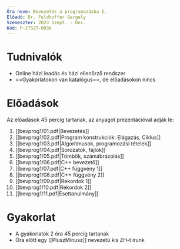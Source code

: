 ```yaml
---
Óra neve: Bevezetés a programozásba I.
Előadó: Dr. Feldhoffer Gergely
Szemeszter: 2023 Szept. - Dec.
Kód: P-ITSZT-0036
---
```

# Tudnivalók
- Online házi leadás és házi ellenőrző rendszer
- ==Gyakorlatokon van katalógus==, de előadásokon nincs
# Előadások
Az előadások 45 percig tartanak, az anyagot prezentációval adják le:
1. [[bevprog1/01.pdf|Bevezetés]]
2. [[bevprog1/02.pdf|Program konstrukciók: Elágazás, Ciklus]]
3. [[bevprog1/03.pdf|Algoritmusok, programozási tételek]]
4. [[bevprog1/04.pdf|Sorozatok, fájlok]]
5. [[bevprog1/05.pdf|Tömbök, számábrázolás]]
6. [[bevprog1/06.pdf|C++ bevezető]]
7. [[bevprog1/07.pdf|C++ függvény 1]]
8. [[bevprog1/08.pdf|C++ függvény 2]]
9. [[bevprog1/09.pdf|Rekordok 1]]
10. [[bevprog1/10.pdf|Rekordok 2]]
11. [[bevprog1/11.pdf|Esettanulmány]]
# Gyakorlat
- A gyakorlatok 2 óra 45 percig tartanak
- Óra előtt egy [[PluszMinusz]] nevezetű kis ZH-t írunk